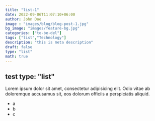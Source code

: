 ```yaml
---
title: "list-1"
date: 2022-09-06T11:07:10+06:00
author: John Doe
image : "images/blog/blog-post-1.jpg"
bg_image: "images/feature-bg.jpg"
categories: ["to-be-del"]
tags: ["list","Technology"]
description: "this is meta description"
draft: false
type: "list"
math: true
---
```


## test type: "list"

Lorem ipsum dolor sit amet, consectetur adipisicing elit. Odio vitae ab doloremque accusamus sit, eos dolorum officiis
a perspiciatis aliquid.

- a
- b
- c

